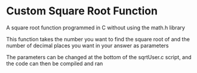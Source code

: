 # Custom Square Root Function

 A square root function programmed in C without using the math.h library

This function takes the number you want to find the square root of and the number of decimal places you want in your answer as parameters

The parameters can be changed at the bottom of the sqrtUser.c script, and the code can then be compiled and ran
